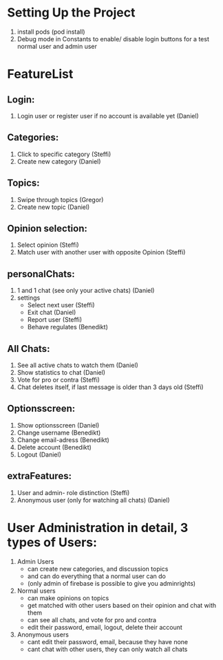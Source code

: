 # Setting Up the Project
1. install pods (pod install)
2. Debug mode in Constants to enable/ disable login buttons for a test normal user and admin user

# FeatureList
## Login:
1. Login user or register user if no account is available yet (Daniel)

## Categories: 
1. Click to specific category (Steffi)
2. Create new category (Daniel)

## Topics:
1. Swipe through topics (Gregor)
2. Create new topic (Daniel)

## Opinion selection:
1. Select opinion (Steffi) 
2. Match user with another user with opposite Opinion (Steffi)

## personalChats:
1. 1 and 1 chat (see only your active chats) (Daniel)
2. settings
    + Select next user (Steffi)
    + Exit chat (Daniel)
    + Report user (Steffi)
    + Behave regulates (Benedikt)

## All Chats:
1. See all active chats to watch them (Daniel)
2. Show statistics to chat (Daniel)
3. Vote for pro or contra (Steffi)
4. Chat deletes itself, if last message is older than 3 days old (Steffi)

## Optionsscreen:
1. Show optionsscreen (Daniel)
2. Change username (Benedikt)
3. Change email-adress (Benedikt)
4. Delete account (Benedikt)
5. Logout (Daniel)

## extraFeatures:
1. User and admin- role distinction (Steffi)
2. Anonymous user (only for watching all chats) (Daniel)


# User Administration in detail, 3 types of Users: 
1. Admin Users
    + can create new categories, and discussion topics 
    + and can do everything that a normal user can do
    + (only admin of firebase is possible to give you adminrights)
2. Normal users 
    + can make opinions on topics
    + get matched with other users based on their opinion and chat with them
    + can see all chats, and vote for pro and contra
    + edit their password, email, logout, delete their account
3. Anonymous users
    + cant edit their password, email, because they have none
    + cant chat with other users, they can only watch all chats

